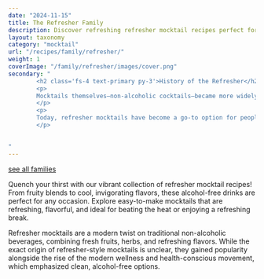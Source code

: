 ```yaml
---
date: "2024-11-15"
title: The Refresher Family
description: Discover refreshing refresher mocktail recipes perfect for any occasion! From fruity blends to cool, invigorating drinks, these alcohol-free mocktails are easy to make and full of vibrant flavors to keep you refreshed all day long.
layout: taxonomy
category: "mocktail"
url: "/recipes/family/refresher/"
weight: 1
coverImage: "/family/refresher/images/cover.png"
secondary: "
        <h2 class='fs-4 text-primary py-3'>History of the Refresher</h2>
        <p>
        Mocktails themselves—non-alcoholic cocktails—became more widely recognized in the 1980s as bars and restaurants sought to provide stylish, flavorful drinks for those who chose not to consume alcohol. Refresher mocktails, with their light and crisp profiles, fit seamlessly into this trend. They often feature ingredients like citrus, berries, cucumber, mint, and sparkling water, offering a refreshing alternative to sugary sodas or alcoholic beverages.
        </p>
        <p>
        Today, refresher mocktails have become a go-to option for people seeking delicious, low-calorie, and hydrating drinks, perfect for parties, hot weather, or as a healthy choice at restaurants. They continue to evolve with creative new recipes that cater to a variety of tastes and dietary preferences.
        </p>

      
"
---
```



<a href="/recipes/mocktails/" class="badge bg-success text-light text-decoration-none">see all families</a> 

Quench your thirst with our vibrant collection of refresher mocktail recipes! From fruity blends to cool, invigorating flavors, these alcohol-free drinks are perfect for any occasion. Explore easy-to-make mocktails that are refreshing, flavorful, and ideal for beating the heat or enjoying a refreshing break.

Refresher mocktails are a modern twist on traditional non-alcoholic beverages, combining fresh fruits, herbs, and refreshing flavors. While the exact origin of refresher-style mocktails is unclear, they gained popularity alongside the rise of the modern wellness and health-conscious movement, which emphasized clean, alcohol-free options.
